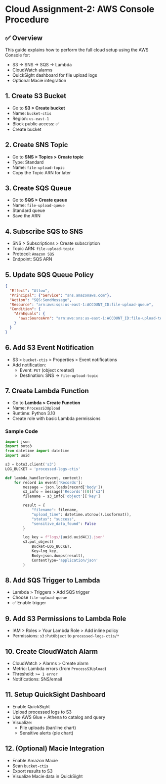 # Cloud Assignment-2: AWS Console Procedure

## ✅ Overview
This guide explains how to perform the full cloud setup using the AWS Console for:
- S3 → SNS → SQS → Lambda
- CloudWatch alarms
- QuickSight dashboard for file upload logs
- Optional Macie integration

## 1. Create S3 Bucket
- Go to **S3 > Create bucket**
- Name: `bucket-ctis`
- Region: `us-east-1`
- Block public access: ✅
- Create bucket

## 2. Create SNS Topic
- Go to **SNS > Topics > Create topic**
- Type: Standard
- Name: `file-upload-topic`
- Copy the Topic ARN for later

## 3. Create SQS Queue
- Go to **SQS > Create queue**
- Name: `file-upload-queue`
- Standard queue
- Save the ARN

## 4. Subscribe SQS to SNS
- SNS > Subscriptions > Create subscription
- Topic ARN: `file-upload-topic`
- Protocol: `Amazon SQS`
- Endpoint: SQS ARN

## 5. Update SQS Queue Policy
```json
{
  "Effect": "Allow",
  "Principal": {"Service": "sns.amazonaws.com"},
  "Action": "SQS:SendMessage",
  "Resource": "arn:aws:sqs:us-east-1:ACCOUNT_ID:file-upload-queue",
  "Condition": {
    "ArnEquals": {
      "aws:SourceArn": "arn:aws:sns:us-east-1:ACCOUNT_ID:file-upload-topic"
    }
  }
}
```

## 6. Add S3 Event Notification
- S3 > `bucket-ctis` > Properties > Event notifications
- Add notification:
  - Event: `PUT` (object created)
  - Destination: SNS → `file-upload-topic`

## 7. Create Lambda Function
- Go to **Lambda > Create Function**
- Name: `ProcessS3Upload`
- Runtime: Python 3.10
- Create role with basic Lambda permissions

### Sample Code
```python
import json
import boto3
from datetime import datetime
import uuid

s3 = boto3.client('s3')
LOG_BUCKET = 'processed-logs-ctis'

def lambda_handler(event, context):
    for record in event['Records']:
        message = json.loads(record['body'])
        s3_info = message['Records'][0]['s3']
        filename = s3_info['object']['key']

        result = {
            "filename": filename,
            "upload_time": datetime.utcnow().isoformat(),
            "status": "success",
            "sensitive_data_found": False
        }

        log_key = f"logs/{uuid.uuid4()}.json"
        s3.put_object(
            Bucket=LOG_BUCKET,
            Key=log_key,
            Body=json.dumps(result),
            ContentType='application/json'
        )
```

## 8. Add SQS Trigger to Lambda
- Lambda > Triggers > Add SQS trigger
- Choose `file-upload-queue`
- ✅ Enable trigger

## 9. Add S3 Permissions to Lambda Role
- IAM > Roles > Your Lambda Role > Add inline policy
- Permissions: `s3:PutObject` to `processed-logs-ctis/*`

## 10. Create CloudWatch Alarm
- CloudWatch > Alarms > Create alarm
- Metric: Lambda errors (from `ProcessS3Upload`)
- Threshold: `>= 1 error`
- Notifications: SNS/email

## 11. Setup QuickSight Dashboard
- Enable QuickSight
- Upload processed logs to S3
- Use AWS Glue + Athena to catalog and query
- Visualize:
  - File uploads (bar/line chart)
  - Sensitive alerts (pie chart)

## 12. (Optional) Macie Integration
- Enable Amazon Macie
- Scan `bucket-ctis`
- Export results to S3
- Visualize Macie data in QuickSight
